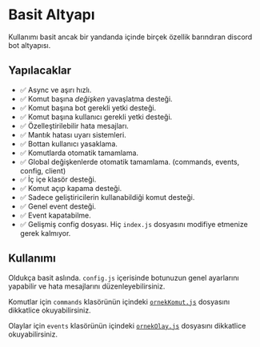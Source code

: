 # Basit Altyapı

Kullanımı basit ancak bir yandanda içinde birçek özellik barındıran discord bot altyapısı.

## Yapılacaklar

- ✅ Async ve aşırı hızlı.
- ✅ Komut başına _değişken_ yavaşlatma desteği.
- ✅ Komut başına bot gerekli yetki desteği.
- ✅ Komut başına kullanıcı gerekli yetki desteği.
- ✅ Özelleştirilebilir hata mesajları.
- ✅ Mantık hatası uyarı sistemleri.
- ✅ Bottan kullanıcı yasaklama.
- ✅ Komutlarda otomatik tamamlama.
- ✅ Global değişkenlerde otomatik tamamlama. (commands, events, config, client)
- ✅ İç içe klasör desteği.
- ✅ Komut açıp kapama desteği.
- ✅ Sadece geliştiricilerin kullanabildiği komut desteği.
- ✅ Genel event desteği.
- ✅ Event kapatabilme.
- ✅ Gelişmiş config dosyası. Hiç `index.js` dosyasını modifiye etmenize gerek kalmıyor.

## Kullanımı

Oldukça basit aslında. `config.js` içerisinde botunuzun genel ayarlarını yapabilir ve hata mesajlarını düzenleyebilirsiniz.

Komutlar için `commands` klasörünün içindeki [`ornekKomut.js`](./blob/main/commands/ornekKomut.js) dosyasını dikkatlice okuyabilirsiniz.

Olaylar için `events` klasörünün içindeki [`ornekOlay.js`](./blob/main/events/ornekOlay.js) dosyasını dikkatlice okuyabilirsiniz.
